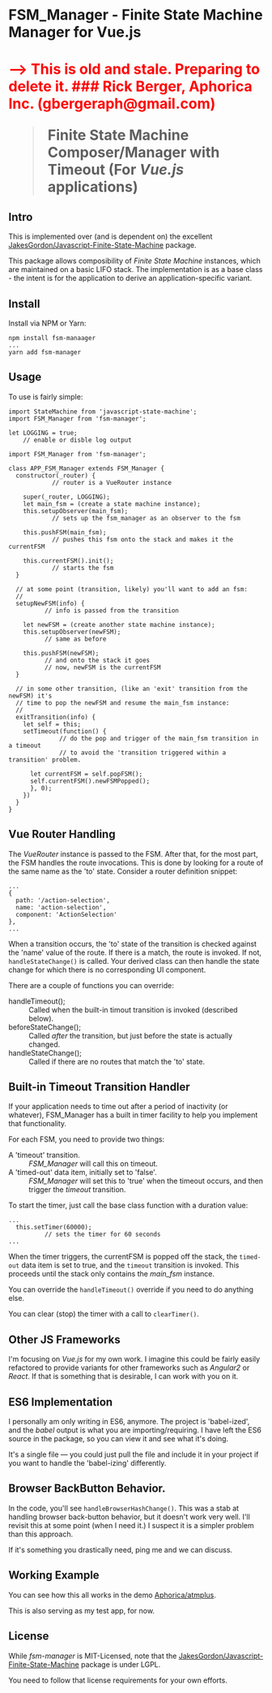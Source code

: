 # FSM_Manager - Finite State Machine Manager for Vue.js
<h1 style="color:red">--> This is old and stale.  Preparing to delete it.</style>
### Rick Berger, Aphorica Inc. (gbergeraph@gmail.com)

> Finite State Machine Composer/Manager with Timeout
> (For _Vue.js_ applications)

## Intro
This is implemented over (and is dependent on) the excellent
<a href="https://github.com/jakesgordon/javascript-state-machine">
JakesGordon/Javascript-Finite-State-Machine</a> package.

This package allows composibility of _Finite State Machine_ instances, which
are maintained on a basic LIFO stack.  The implementation is as
a base class - the intent is for the application to derive an
application-specific variant.

## Install
Install via NPM or Yarn:
```
npm install fsm-manaager
...
yarn add fsm-manager
```
## Usage
To use is fairly simple:
```
import StateMachine from 'javascript-state-machine';
import FSM_Manager from 'fsm-manager';

let LOGGING = true;
    // enable or disble log output

import FSM_Manager from 'fsm-manager';

class APP_FSM_Manager extends FSM_Manager {
  constructor(_router) {
            // router is a VueRouter instance

    super(_router, LOGGING);
    let main_fsm = (create a state machine instance);
    this.setupObserver(main_fsm);
            // sets up the fsm_manager as an observer to the fsm

    this.pushFSM(main_fsm);
            // pushes this fsm onto the stack and makes it the currentFSM

    this.currentFSM().init();
            // starts the fsm
  }

  // at some point (transition, likely) you'll want to add an fsm:
  //
  setupNewFSM(info) {
          // info is passed from the transition

    let newFSM = (create another state machine instance);
    this.setupObserver(newFSM);
          // same as before

    this.pushFSM(newFSM);
          // and onto the stack it goes
          // now, newFSM is the currentFSM
  }

  // in some other transition, (like an 'exit' transition from the newFSM) it's
  // time to pop the newFSM and resume the main_fsm instance:
  //
  exitTransition(info) {
    let self = this;
    setTimeout(function() {
              // do the pop and trigger of the main_fsm transition in a timeout
              // to avoid the 'transition triggered within a transition' problem.

      let currentFSM = self.popFSM();
      self.currentFSM().newFSMPopped();
      }, 0);
    })
  }
}
```

## Vue Router Handling
The _VueRouter_ instance is passed to the FSM.  After that, for the most part, the FSM
handles the route invocations.  This is done by looking for a route of the same name
as the 'to' state.  Consider a router definition snippet:
```
...
{
  path: '/action-selection',
  name: 'action-selection',
  component: 'ActionSelection'
},
...
```
When a transition occurs, the 'to' state of the transition is checked against the 'name' value of the route.  If there is a match, the route is invoked.  If not,
`handleStateChange()` is called.  Your derived class can then handle the state change
for which there is no corresponding UI component.

There are a couple of functions you can override:

<dl>
<dt>handleTimeout();</dt>
<dd>
Called when the built-in timout transition is invoked (described below).</dd>
<dt>beforeStateChange();</dt>
<dd>
Called <em>after</em> the transition, but just before the state is actually changed.</dd>
<dt>handleStateChange();</dt>
<dd>
Called if there are no routes that match the 'to' state.</dd>
</dl>

## Built-in Timeout Transition Handler
If your application needs to time out after a period of inactivity (or whatever),
FSM_Manager has a built in timer facility to help you implement that functionality.

For each FSM, you need to provide two things:
<dl>
<dt>A 'timeout' transition.</dt>
<dd>
<em>FSM_Manager</em> will call this on timeout.</></dd>
<dt>A 'timed-out' data item, initially set to 'false'.</dt>
<dd>
<em>FSM_Manager</em> will set this to 'true' when the timeout occurs,
and then trigger the <em>timeout</em> transition.  
</dl>

To start the timer, just call the base class function with a duration value:
```
...
  this.setTimer(60000);
          // sets the timer for 60 seconds
...
```

When the timer triggers, the currentFSM is popped off the stack, the `timed-out` data
item is set to true, and the `timeout` transition is invoked.  This proceeds until the
stack only contains the _main_fsm_ instance.

You can override the `handleTimeout()` override if you need to do anything else.

You can clear (stop) the timer with a call to `clearTimer()`. 

## Other JS Frameworks
I'm focusing on _Vue.js_ for my own work.  I imagine this could be fairly easily refactored
to provide variants for other frameworks such as _Angular2_ or _React_.  If that is something that is desirable, I can work with you on it.

## ES6 Implementation
I personally am only writing in ES6, anymore.  The project is 'babel-ized', and the
_babel_ output is what you are importing/requiring.  I have left the ES6 source in
the package, so you can view it and see what it's doing.

It's a single file &mdash; you could just pull the file and include it in your project
if you want to handle the 'babel-izing' differently.

## Browser BackButton Behavior.
In the code, you'll see `handleBrowserHashChange()`.  This was a stab at handling
browser back-button behavior, but it doesn't work very well.  I'll revisit this
at some point (when I need it.)  I suspect it is a simpler problem than this approach.

If it's something you drastically need, ping me and we can discuss.

## Working Example
You can see how this all works in the demo <a href="https://github.com/Aphorica/atmplus">
Aphorica/atmplus</a>.

This is also serving as my test app, for now.

## License
While _fsm-manager_ is MIT-Licensed, note that the
<a href="https://github.com/jakesgordon/javascript-state-machine">
JakesGordon/Javascript-Finite-State-Machine</a> package is under LGPL.

You need to follow that license requirements for your own efforts.
